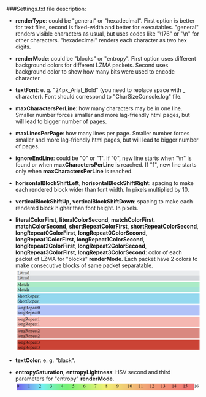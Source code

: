 ###Settings.txt file description:

- **renderType**: could be "general" or "hexadecimal". First option is better for text files, second is fixed-width and better for executables. "general" renders visible characters as usual, but uses codes like "\176" or "\n" for other characters. "hexadecimal" renders each character as two hex digits.

- **renderMode**: could be "blocks" or "entropy". First option uses different background colors for different LZMA packets. Second uses background color to show how many bits were used to encode character.

- **textFont**: e. g. "24px_Arial_Bold" (you need to replace space with _ character). Font should correspond to "CharSizeConsole.log" file.

- **maxCharactersPerLine**: how many characters may be in one line. Smaller number forces smaller and more lag-friendly html pages, but will lead to bigger number of pages.

- **maxLinesPerPage**: how many lines per page. Smaller number forces smaller and more lag-friendly html pages, but will lead to bigger number of pages.

- **ignoreEndLine**: could be "0" or "1". If "0", new line starts when "\n" is found or when **maxCharactersPerLine** is reached. If "1", new line starts only when **maxCharactersPerLine** is reached.

- **horisontalBlockShiftLeft**, **horisontalBlockShiftRight**: spacing to make each rendered block wider than font width. In pixels multiplied by 10.

- **verticalBlockShiftUp**, **verticalBlockShiftDown**: spacing to make each rendered block higher than font height. In pixels.

- **literalColorFirst**, **literalColorSecond**, **matchColorFirst**, **matchColorSecond**, **shortRepeatColorFirst**, **shortRepeatColorSecond**, **longRepeat0ColorFirst**, **longRepeat0ColorSecond**, **longRepeat1ColorFirst**, **longRepeat1ColorSecond**, **longRepeat2ColorFirst**, **longRepeat2ColorSecond**, **longRepeat3ColorFirst**, **longRepeat3ColorSecond**: color of each packet of LZMA for "blocks" **renderMode**. Each packet have 2 colors to make consecutive blocks of same packet separatable.
![](packets.png)

- **textColor**: e. g. "black".

- **entropySaturation**, **entropyLightness**: HSV second and third parameters for "entropy" **renderMode**.
![](entropy.png)